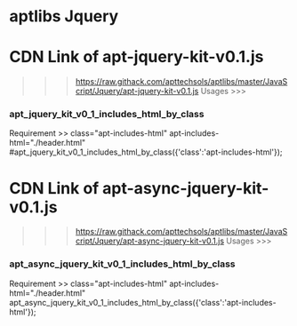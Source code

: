 # aptlibs Jquery

# CDN Link of apt-jquery-kit-v0.1.js
>>> https://raw.githack.com/apttechsols/aptlibs/master/JavaScript/Jquery/apt-jquery-kit-v0.1.js
>>> Usages >>>

### apt_jquery_kit_v0_1_includes_html_by_class ###
Requirement >> class="apt-includes-html" apt-includes-html="./header.html"
#apt_jquery_kit_v0_1_includes_html_by_class({'class':'apt-includes-html'});

# CDN Link of apt-async-jquery-kit-v0.1.js 
>>> https://raw.githack.com/apttechsols/aptlibs/master/JavaScript/Jquery/apt-async-jquery-kit-v0.1.js 
>>> Usages >>>

### apt_async_jquery_kit_v0_1_includes_html_by_class ###
Requirement >> class="apt-includes-html" apt-includes-html="./header.html"
apt_async_jquery_kit_v0_1_includes_html_by_class({'class':'apt-includes-html'});

